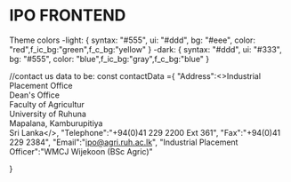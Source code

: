# IPO FRONTEND

Theme colors
    -light:
        { syntax: "#555", ui: "#ddd", bg: "#eee", color: "red",f_ic_bg:"green",f_c_bg:"yellow" }
    -dark:
        { syntax: "#ddd", ui: "#333", bg: "#555", color: "blue",f_ic_bg:"gray",f_c_bg:"blue"  }


//contact us data to be:
const contactData ={
    "Address":<>Industrial Placement Office <br />Dean's Office <br />Faculty of Agricultur<br />University of Ruhuna <br />Mapalana, Kamburupitiya <br />Sri Lanka</>,
    "Telephone":"+94(0)41 229 2200 Ext 361",
    "Fax":"+94(0)41 229 2384",
    "Email":"ipo@agri.ruh.ac.lk",
    "Industrial Placement Officer":"WMCJ Wijekoon (BSc Agric)"
    
  }